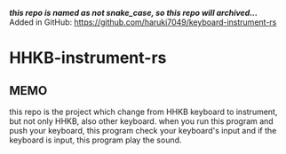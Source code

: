 ***this repo is named as not snake_case, so this repo will archived...***  
Added in GitHub: https://github.com/haruki7049/keyboard-instrument-rs  
# HHKB-instrument-rs
## MEMO
this repo is the project which change from HHKB keyboard to instrument, but not only HHKB, also other keyboard. when you run this program and push your keyboard, this program check your keyboard's input and if the keyboard is input, this program play the sound.
